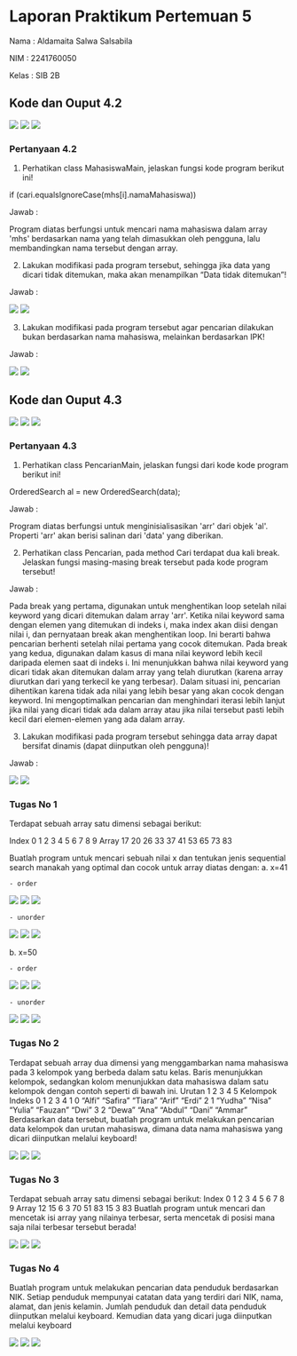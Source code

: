 # Laporan Praktikum Pertemuan 5
Nama    : Aldamaita Salwa Salsabila

NIM     : 2241760050

Kelas   : SIB 2B

## Kode dan Ouput 4.2
<img src = "M1.png">
<img src = "M2.png">
<img src = "outputMhs.png">

### Pertanyaan 4.2
1. Perhatikan class MahasiswaMain, jelaskan fungsi kode program berikut ini!

if (cari.equalsIgnoreCase(mhs[i].namaMahasiswa))

Jawab :

Program diatas berfungsi untuk mencari nama mahasiswa dalam array 'mhs' berdasarkan nama yang telah dimasukkan oleh pengguna, lalu membandingkan nama tersebut dengan array.

2. Lakukan modifikasi pada program tersebut, sehingga jika data yang dicari tidak ditemukan, maka akan menampilkan “Data tidak ditemukan”!

Jawab :

<img src = "mo.png">
<img src = "outMo.png">

3. Lakukan modifikasi pada program tersebut agar pencarian dilakukan bukan berdasarkan nama mahasiswa, melainkan berdasarkan IPK!

Jawab :

<img src = "moNo3.png">
<img src = "ouputMo3.png">


## Kode dan Ouput 4.3
<img src = "D1.png">
<img src = "D2.png">
<img src = "outputData.png">

### Pertanyaan 4.3
1. Perhatikan class PencarianMain, jelaskan fungsi dari kode kode program berikut ini!
 
 OrderedSearch al = new OrderedSearch(data);

 Jawab :

Program diatas berfungsi untuk menginisialisasikan 'arr' dari objek 'al'. Properti 'arr' akan berisi salinan dari 'data' yang diberikan.

2. Perhatikan class Pencarian, pada method Cari terdapat dua kali break. Jelaskan fungsi masing-masing break tersebut pada kode program tersebut!

Jawab :

Pada break yang pertama, digunakan untuk menghentikan loop setelah nilai keyword yang dicari ditemukan dalam array 'arr'. Ketika nilai keyword sama dengan elemen yang ditemukan di indeks i, maka index akan diisi dengan nilai i, dan pernyataan break akan menghentikan loop. Ini berarti bahwa pencarian berhenti setelah nilai pertama yang cocok ditemukan. 
Pada break yang kedua, digunakan dalam kasus di mana nilai keyword lebih kecil daripada elemen saat di indeks i. Ini menunjukkan bahwa nilai keyword yang dicari tidak akan ditemukan dalam array yang telah diurutkan (karena array diurutkan dari yang terkecil ke yang terbesar). Dalam situasi ini, pencarian dihentikan karena tidak ada nilai yang lebih besar yang akan cocok dengan keyword. Ini mengoptimalkan pencarian dan menghindari iterasi lebih lanjut jika nilai yang dicari tidak ada dalam array atau jika nilai tersebut pasti lebih kecil dari elemen-elemen yang ada dalam array.

3. Lakukan modifikasi pada program tersebut sehingga data array dapat bersifat dinamis (dapat diinputkan oleh pengguna)!

Jawab :

<img src = "modif.png">
<img src = "outmodif.png">

### Tugas No 1
Terdapat sebuah array satu dimensi sebagai berikut:

Index 0  1   2  3  4  5  6    7  8   9
Array 17 20 26 33 37 41  53  65  73  83

Buatlah program untuk mencari sebuah nilai x dan tentukan jenis sequential search manakah yang optimal dan cocok untuk array diatas dengan:
a. x=41

    - order
<img src = "1Or2.png">
<img src = "1Or1.png">
<img src = "1outOR.png">

    - unorder
<img src = "1OrB.png">
<img src = "1OrB2.png">
<img src = "1OutOrA.png">

b. x=50

    - order
<img src = "1Or2.png">
<img src = "1Or1.png">
<img src = "1outOR2.png">

    - unorder
<img src = "1OrB.png">
<img src = "1OrB2.png">
<img src = "1OutorB.png">


### Tugas No 2
Terdapat sebuah array dua dimensi yang menggambarkan nama mahasiswa pada 3 kelompok yang berbeda dalam satu kelas. Baris menunjukkan kelompok, sedangkan kolom menunjukkan data mahasiswa dalam satu kelompok dengan contoh seperti di bawah ini.
Urutan 1 2 3 4 5
Kelompok Indeks     0       1       2       3       4
    1      0      “Alfi” “Safira” “Tiara” “Arif” “Erdi”
    2      1      “Yudha” “Nisa” “Yulia” “Fauzan” “Dwi”
    3      2      “Dewa”   “Ana”  “Abdul”  “Dani” “Ammar”
Berdasarkan data tersebut, buatlah program untuk melakukan pencarian data kelompok dan urutan mahasiswa, dimana data nama mahasiswa yang dicari diinputkan melalui keyboard!

<img src = "1No2.png">
<img src = "2No2.png">
<img src = "OutNo2.png">

### Tugas No 3
Terdapat sebuah array satu dimensi sebagai berikut:
Index   0   1   2   3   4   5    6    7     8   9
Array  12  15   6   3  70   51  83   15     3   83
Buatlah program untuk mencari dan mencetak isi array yang nilainya terbesar, serta mencetak di posisi mana saja nilai terbesar tersebut berada!

<img src = "No3.png">
<img src = "No3Main.png">
<img src = "outNo3.png">

### Tugas No 4
Buatlah program untuk melakukan pencarian data penduduk berdasarkan NIK. Setiap penduduk mempunyai catatan data yang terdiri dari NIK, nama, alamat, dan jenis kelamin. Jumlah penduduk 
dan detail data penduduk diinputkan melalui keyboard. Kemudian data yang dicari juga diinputkan melalui keyboard

<img src = "no4.png">
<img src = "no4Main.png">
<img src = "outputno4.png">

